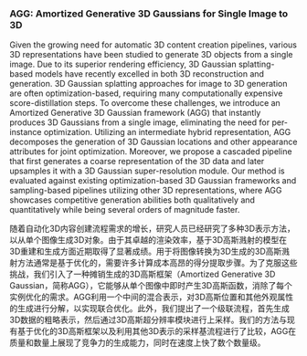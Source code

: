 ### AGG: Amortized Generative 3D Gaussians for Single Image to 3D

Given the growing need for automatic 3D content creation pipelines, various 3D representations have been studied to generate 3D objects from a single image. Due to its superior rendering efficiency, 3D Gaussian splatting-based models have recently excelled in both 3D reconstruction and generation. 3D Gaussian splatting approaches for image to 3D generation are often optimization-based, requiring many computationally expensive score-distillation steps. To overcome these challenges, we introduce an Amortized Generative 3D Gaussian framework (AGG) that instantly produces 3D Gaussians from a single image, eliminating the need for per-instance optimization. Utilizing an intermediate hybrid representation, AGG decomposes the generation of 3D Gaussian locations and other appearance attributes for joint optimization. Moreover, we propose a cascaded pipeline that first generates a coarse representation of the 3D data and later upsamples it with a 3D Gaussian super-resolution module. Our method is evaluated against existing optimization-based 3D Gaussian frameworks and sampling-based pipelines utilizing other 3D representations, where AGG showcases competitive generation abilities both qualitatively and quantitatively while being several orders of magnitude faster.

随着自动化3D内容创建流程需求的增长，研究人员已经研究了多种3D表示方法，以从单个图像生成3D对象。由于其卓越的渲染效率，基于3D高斯溅射的模型在3D重建和生成方面近期取得了显著成绩。用于将图像转换为3D生成的3D高斯溅射方法通常是基于优化的，需要许多计算成本高昂的得分提取步骤。为了克服这些挑战，我们引入了一种摊销生成的3D高斯框架（Amortized Generative 3D Gaussian，简称AGG），它能够从单个图像中即时产生3D高斯函数，消除了每个实例优化的需求。AGG利用一个中间的混合表示，对3D高斯位置和其他外观属性的生成进行分解，以实现联合优化。此外，我们提出了一个级联流程，首先生成3D数据的粗略表示，然后通过3D高斯超分辨率模块进行上采样。我们的方法与现有基于优化的3D高斯框架以及利用其他3D表示的采样基流程进行了比较，AGG在质量和数量上展现了竞争力的生成能力，同时在速度上快了数个数量级。
